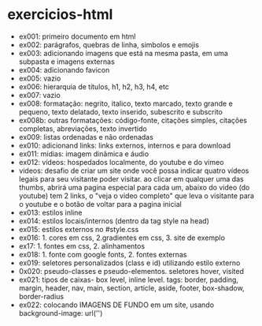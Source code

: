 # exercicios-html

* ex001: primeiro documento em html    
* ex002: parágrafos, quebras de linha, simbolos e emojis    
* ex003: adicionando imagens que está na mesma pasta, em uma subpasta e imagens externas    
* ex004: adicionando favicon    
* ex005: vazio    
* ex006: hierarquia de títulos, h1, h2, h3, h4, etc    
* ex007: vazio    
* ex008: formatação: negrito, italico, texto marcado, texto grande e pequeno, texto delatado, texto inserido, subescrito  e subscrito    
* ex008b: outras formatações: código-fonte, citações         simples, citações completas, abreviações, texto invertido
* ex009: listas ordenadas e não ordenadas    
* ex010: adicionand links: links externos, internos e para download    
* ex011: mídias: imagem dinâmica e áudio     
* ex012: vídeos: hospedados localmente, do youtube e do vimeo    
* videos: desafio de criar um site onde você possa indicar quatro vídeos legais para seu visitante poder visitar. ao clicar em qualquer uma das thumbs, abrirá uma pagina especial para cada um, abaixo do video (do youtube) tem 2 links, o "veja o video completo" que leva o visitante para o youtube e o botão de voltar para a pagina inicial
* ex013: estilos inline
* ex014: estilos locais/internos (dentro da tag style na head)    
* ex015: estilos externos no #style.css    
* ex016: 1. cores em css, 2.gradientes em css, 3. site de exemplo
* ex17:  1. fontes em css, 2. alinhamentos
* ex018: 1. fonte com google fonts, 2. fontes externas
* ex019: seletores personalizados (class e id) utilizando estilo externo
* 0x020: pseudo-classes e pseudo-elementos. seletores hover, visited
* ex021: tipos de caixas- box level, inline level. tags: border, padding, margin, header, nav, main, section, article, aside, footer, box-shadow, border-radius
* ex022: colocando IMAGENS DE FUNDO em um site, usando background-image: url('')
